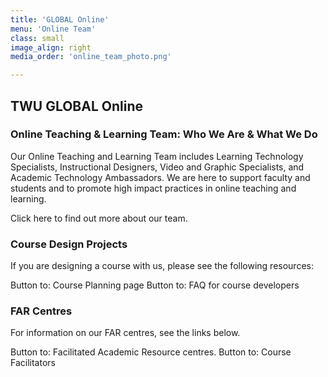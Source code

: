 ```yaml
---
title: 'GLOBAL Online'
menu: 'Online Team'
class: small
image_align: right
media_order: 'online_team_photo.png'

---
```


## TWU GLOBAL Online 

### Online Teaching & Learning Team: Who We Are & What We Do

Our Online Teaching and Learning Team includes Learning Technology Specialists, Instructional Designers, Video and Graphic Specialists, and Academic Technology Ambassadors.  We are here to support faculty and students and to promote high impact practices in online teaching and learning.

Click here to find out more about our team.

### Course Design Projects

If you are designing a course with us, please see the following resources:

Button to: Course Planning page
Button to: FAQ for course developers

### FAR Centres

For information on our FAR centres, see the links below.

Button to: Facilitated Academic Resource centres.
Button to: Course Facilitators
